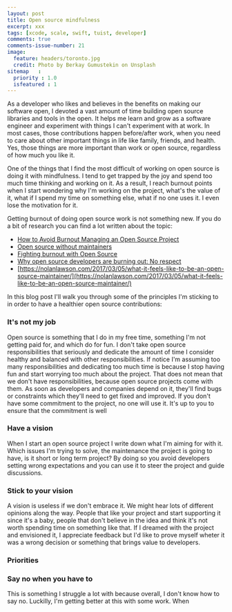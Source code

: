 ```yaml
---
layout: post
title: Open source mindfulness
excerpt: xxx
tags: [xcode, scale, swift, tuist, developer]
comments: true
comments-issue-number: 21
image:
  feature: headers/toronto.jpg
  credit: Photo by Berkay Gumustekin on Unsplash
sitemap   :
  priority : 1.0
  isfeatured : 1
---
```


As a developer who likes and believes in the benefits on making our software open, I devoted a vast amount of time building open source libraries and tools in the open. It helps me learn and grow as a software engineer and experiment with things I can't experiment with at work. In most cases, those contributions happen before/after work, when you need to care about other important things in life like family, friends, and health. Yes, those things are more important than work or open source, regardless of how much you like it.

One of the things that I find the most difficult of working on open source is doing it with mindfulness. I tend to get trapped by the joy and spend too much time thinking and working on it. As a result, I reach burnout points when I start wondering why I'm working on the project, what's the value of it, what if I spend my time on something else, what if no one uses it. I even lose the motivation for it.

Getting burnout of doing open source work is not something new. If you do a bit of research you can find a lot written about the topic:

- [How to Avoid Burnout Managing an Open Source Project](https://thenewstack.io/darker-side-open-source/)
- [Open source without maintainers](https://staltz.com/open-source-without-maintainers.html)
- [Fighting burnout with Open Source](https://medium.com/@oleg008/fighting-burnout-with-open-source-ba87559ad844)
- [Why open source developers are burning out: No respect](https://www.techrepublic.com/article/why-open-source-developers-are-burning-out-no-respect/)
- [https://nolanlawson.com/2017/03/05/what-it-feels-like-to-be-an-open-source-maintainer/](https://nolanlawson.com/2017/03/05/what-it-feels-like-to-be-an-open-source-maintainer/)

In this blog post I'll walk you through some of the principles I'm sticking to in order to have a healthier open source contributions:

### It's not my job
Open source is something that I do in my free time, something I'm not getting paid for, and which do for fun. I don't take open source responsibilities that seriously and dedicate the amount of time I consider healthy and balanced with other responsibilities. If notice I'm assuming too many responsibilities and dedicating too much time is because I stop having fun and start worrying too much about the project. That does not mean that we don't have responsibilities, because open source projects come with them. As soon as developers and companies depend on it, they'll find bugs or constraints which they'll need to get fixed and improved. If you don't have some commitment to the project, no one will use it. It's up to you to ensure that the commitment is well 

### Have a vision
When I start an open source project I write down what I'm aiming for with it. Which issues I'm trying to solve, the maintenance the project is going to have, is it short or long term project? By doing so you avoid developers setting wrong expectations and you can use it to steer the project and guide discussions.  

### Stick to your vision
A vision is useless if we don't embrace it. We might hear lots of different opinions along the way. People that like your project and start supporting it since it's a baby, people that don't believe in the idea and think it's not worth spending time on something like that. If I dreamed with the project and envisioned it, I appreciate feedback but I'd like to prove myself wheter it was a wrong decision or something that brings value to developers.

### Priorities


### Say no when you have to
This is something I struggle a lot with because overall, I don't know how to say no. Luckilly, I'm getting better at this with some work. When 


<!-- It's very easy to get trapped by the joy of doing open source work and reach a burnout point when your passion turns into indiference

Although I'd read from different open source maintaners how easy is to get burned out being open source maintainer, I wasn't fully aware of how true that statement is until I took it more seriously. 

Most of this cotributions usually happens outside work, 
 -->


<!-- Unless you agree with your company, which rarely happens, the open source work that you do needs to be  -->